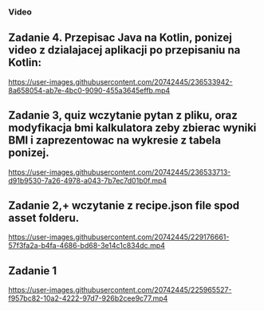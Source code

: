 ### Video
## Zadanie 4. Przepisac Java na Kotlin, ponizej video z dzialajacej aplikacji po przepisaniu na Kotlin:
https://user-images.githubusercontent.com/20742445/236533942-8a658054-ab7e-4bc0-9090-455a3645effb.mp4
## Zadanie 3, quiz wczytanie pytan z pliku, oraz modyfikacja bmi kalkulatora zeby zbierac wyniki BMI i zaprezentowac na wykresie z tabela ponizej.
https://user-images.githubusercontent.com/20742445/236533713-d91b9530-7a26-4978-a043-7b7ec7d01b0f.mp4
## Zadanie 2,+ wczytanie z recipe.json file spod asset folderu. 
https://user-images.githubusercontent.com/20742445/229176661-57f3fa2a-b4fa-4686-bd68-3e14c1c834dc.mp4
## Zadanie 1
https://user-images.githubusercontent.com/20742445/225965527-f957bc82-10a2-4222-97d7-926b2cee9c77.mp4

